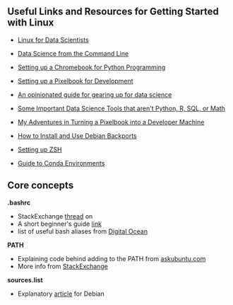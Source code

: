 
## Useful Links and Resources for Getting Started with Linux

- [Linux for Data Scientists](https://medium.com/@8451marketing/linux-for-data-scientists-part-1-9fd8b0beb208)
- [Data Science from the Command Line](https://www.datascienceatthecommandline.com/)
- [Setting up a Chromebook for Python Programming](https://randlow.github.io/posts/python/set-up-pixelbook-python/#install-nodejs)
- [Setting up a Pixelbook for Development](https://gist.github.com/uogbuji/714d06ad3a9e081b69337107a0beff18)
- [An opinionated guide for gearing up for data science](https://inmachineswetrust.com/posts/dev-setup/)
- [Some Important Data Science Tools that aren't Python, R, SQL, or Math](https://towardsdatascience.com/some-important-data-science-tools-that-arent-python-r-sql-or-math-96a109fa56d)
- [My Adventures in Turning a Pixelbook into a Developer Machine](https://medium.com/clio-calliope/my-adventures-in-turning-a-pixelbook-into-a-developer-machine-a2fe70077c12)
- [How to Install and Use Debian Backports](https://linuxconfig.org/how-to-install-and-use-debian-backports)
- [Setting up ZSH](https://www.ivaylopavlov.com/setting-oh-zsh-zsh/)

- [Guide to Conda Environments](https://towardsdatascience.com/a-guide-to-conda-environments-bc6180fc533)



## Core concepts

**.bashrc**
  - StackExchange [thread](https://unix.stackexchange.com/questions/129143/what-is-the-purpose-of-bashrc-and-how-does-it-work) on
  - A short beginner's guide [link](https://www.maketecheasier.com/what-is-bashrc/)
  - list of useful bash aliases from [Digital Ocean](https://www.digitalocean.com/community/tutorials/an-introduction-to-useful-bash-aliases-and-functions)

**PATH**
  - Explaining code behind adding to the PATH from [askubuntu.com](https://askubuntu.com/questions/833922/what-does-the-export-path-line-in-bashrc-do)
  - More info from [StackExchange](https://unix.stackexchange.com/questions/26047/how-to-correctly-add-a-path-to-path)

**sources.list**
  - Explanatory [article](https://linuxhint.com/how-to-add-a-package-repository-to-debian/) for Debian
